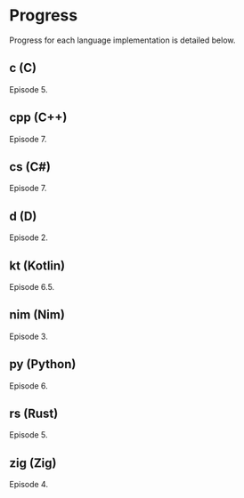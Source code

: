 # Progress

Progress for each language implementation is detailed below.

## c (C)
Episode 5.

## cpp (C++)
Episode 7.

## cs (C#)
Episode 7.

## d (D)
Episode 2.

## kt (Kotlin)
Episode 6.5.

## nim (Nim)
Episode 3.

## py (Python)
Episode 6.

## rs (Rust)
Episode 5.

## zig (Zig)
Episode 4.
